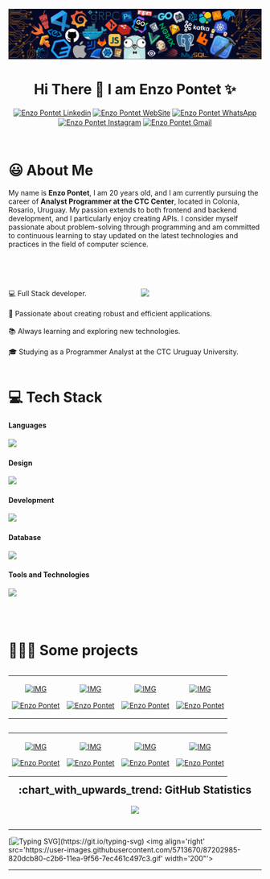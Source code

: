 <p align="center"><img src="https://raw.githubusercontent.com/KevinPatel04/KevinPatel04/master/header.png"></p>
<h1 align="center">Hi There 👋  I am Enzo Pontet ✨ </h1> 
<div align="center">


<a href="https://www.linkedin.com/in/enzo-pontet-4590b0242/" target="blank"><img align="center" src="https://img.shields.io/badge/LinkedIn-0077B5?style=for-the-badge&logo=linkedin&logoColor=white" alt="Enzo Pontet Linkedin" style="height: 40px;"/></a>
<a href="https://portfolio-enzo-pontet.vercel.app/" target="blank"><img align="center" src="https://img.shields.io/badge/website-000000?style=for-the-badge&logo=About.me&logoColor=white" alt="Enzo Pontet WebSite" style="height: 40px;"/></a>
<a href="https://api.whatsapp.com/send/?phone=%2B598099352627" target="blank"><img align="center" src="https://img.shields.io/badge/WhatsApp-25D366?style=for-the-badge&logo=whatsapp&logoColor=white" alt="Enzo Pontet  WhatsApp" style="height: 40px;" /></a>
<a href="https://www.instagram.com/enzo.pontet/" target="blank"><img align="center" src="https://img.shields.io/badge/Instagram-E4405F?style=for-the-badge&logo=instagram&logoColor=white" alt="Enzo Pontet  Instagram" style="height: 40px;" /></a>
<a href="mailto:enzopch2022@gmail.com" target="blank"><img align="center" src="https://img.shields.io/badge/Gmail-D14836?style=for-the-badge&logo=gmail&logoColor=white" alt="Enzo Pontet Gmail" style="height: 40px;" /></a>
  </div>
<br>




 # 😃 About Me 


  

My name is **Enzo Pontet**, I am 20 years old, and I am currently pursuing the career of **Analyst Programmer at the CTC Center**, located in Colonia, Rosario, Uruguay. My passion extends to both frontend and backend development, and I particularly enjoy creating APIs. I consider myself passionate about problem-solving through programming and am committed to continuous learning to stay updated on the latest technologies and practices in the field of computer science. <br> <div style="margin-top: 80px;"> <img align="right" width="240" src="https://pa1.narvii.com/6580/8098c6e9207376889eeb0532d9f5a0723c4d73f5_hq.gif"/></div>
<div align="left">
💻 Full Stack developer.<br><br>
🚀 Passionate about creating robust and efficient applications.<br><br>
📚 Always learning and exploring new technologies.<br><br>
🎓 Studying as a Programmer Analyst at the CTC Uruguay University.<br><br>

</div>






















# 💻 Tech Stack

#### Languages
<p align="left">
  
  <a href="https://skillicons.dev">
    <img src="https://skillicons.dev/icons?i=js,ts,java,py,cs,dart&perline=12" />
  </a>
</p>



#### Design
<p align="left">
  
  <a href="https://skillicons.dev">
    <img src="https://skillicons.dev/icons?i=html,css,bootstrap,tailwind,materialui,wordpress,&perline=12" />
  </a>
</p>



#### Development
<p align="left">
  
  <a href="https://skillicons.dev">
    <img src="https://skillicons.dev/icons?i=react,nextjs,vite,vue,nodejs,nestjs,express,redux,spring,fastapi,flutter,dotnet&perline=12" />
  </a>
</p>

#### Database
<p align="left">
  
  <a href="https://skillicons.dev">
    <img src="https://skillicons.dev/icons?i=postgres,mysql,sqlite,graphql,mongodb,firebase&perline=12" />
  </a>
</p>

#### Tools and Technologies
<p align="left">
  
  <a href="https://skillicons.dev">
    <img src="https://skillicons.dev/icons?i=git,github,vscode,visualstudio,idea,docker,postman,vercel,netlify,figma,stackoverflow,webpack,sequelize&perline=13" />
  </a>
</p>


<br><br>


#  👨🏻‍💻 Some projects

<table align="left" >
<tr border="none">
  <td width="25%" align="center">
    <p align="center">
     <a href="https://github.com/ChamBearSito/CTCFruitFarm" title="Go to Code">
        <img align="center" width=100% src="https://portfolio-enzo-pontet.vercel.app/_next/image?url=%2F_next%2Fstatic%2Fmedia%2FproyectoCTC.2db4709d.png&w=1920&q=75"   alt="IMG" /></a>
      </p>
  <p aling="center">

  <a href="https://github.com/ChamBearSito/CTCFruitFarm" target="blank"><img align="center" src="https://img.shields.io/badge/GitHub-100000?style=for-the-badge&logo=github&logoColor=white" alt="Enzo Pontet" /></a>
    
  </p>       
</td>
 <td width="25%" align="center">
    <p align="center">
     <a href="https://github.com/ChamBearSito/CTCFruitFarm" title="Go to Code">
        <img align="center" width=100% src="https://portfolio-enzo-pontet.vercel.app/_next/image?url=%2F_next%2Fstatic%2Fmedia%2Fspringboot.2c87a8cf.png&w=1920&q=75"   alt="IMG" /></a>
      </p>
  <p aling="center">

  <a href="https://github.com/ChamBearSito/CTCFruitFarm" target="blank"><img align="center" src="https://img.shields.io/badge/GitHub-100000?style=for-the-badge&logo=github&logoColor=white" alt="Enzo Pontet" /></a>
    
  </p>       
</td>
  
  <td width="25%" align="center">
    <p align="center">
     <a href="https://github.com/EnzoP7/TesloShopNest" title="Go to Code">
        <img align="center" width=100% src="https://portfolio-enzo-pontet.vercel.app/_next/image?url=%2F_next%2Fstatic%2Fmedia%2FtesloShioNest.8f6a25d5.png&w=640&q=75"   alt="IMG" /></a>
      </p>
  <p aling="center">

  <a href="https://github.com/EnzoP7/TesloShopNest" target="blank"><img align="center" src="https://img.shields.io/badge/GitHub-100000?style=for-the-badge&logo=github&logoColor=white" alt="Enzo Pontet" /></a>
    
  </p>       
</td>

 <td width="25%" align="center">
    <p align="center">
     <a href="https://github.com/ChamBearSito/ObCineSharp" title="Go to Code">
        <img align="center" width=100% src="https://portfolio-enzo-pontet.vercel.app/_next/image?url=%2F_next%2Fstatic%2Fmedia%2FCsharpMVC.20ba4555.png&w=640&q=75"   alt="IMG" /></a>
      </p>
  <p aling="center">

  <a href="https://github.com/ChamBearSito/ObCineSharp" target="blank"><img align="center" src="https://img.shields.io/badge/GitHub-100000?style=for-the-badge&logo=github&logoColor=white" alt="Enzo Pontet" /></a>
    
  </p>       
</td>
  
</tr>
</table>
 
<br>
<div id="proyectos2">


<table align="left" >
<tr border="none">
  <td width="25%" align="center">
    <p align="center">
     <a href="https://github.com/EnzoP7/REST-Server-en-NODE" title="Go to Code">
        <img align="center" width=100% src="https://portfolio-enzo-pontet.vercel.app/_next/image?url=%2F_next%2Fstatic%2Fmedia%2Frestservernode.545fbd38.png&w=640&q=75"   alt="IMG" /></a>
      </p>
  <p aling="center">

  <a href="https://github.com/EnzoP7/REST-Server-en-NODE" target="blank"><img align="center" src="https://img.shields.io/badge/GitHub-100000?style=for-the-badge&logo=github&logoColor=white" alt="Enzo Pontet" /></a>
    
  </p>       
</td>
 <td width="25%" align="center">
    <p align="center">
     <a href="https://github.com/EnzoP7/URURENT" title="Go to Code">
        <img align="center" width=100% src="https://portfolio-enzo-pontet.vercel.app/_next/image?url=%2F_next%2Fstatic%2Fmedia%2FURURENT.20e486b4.png&w=640&q=75"   alt="IMG" /></a>
      </p>
  <p aling="center">

  <a href="https://github.com/EnzoP7/URURENT" target="blank"><img align="center" src="https://img.shields.io/badge/GitHub-100000?style=for-the-badge&logo=github&logoColor=white" alt="Enzo Pontet" /></a>
    
  </p>       
</td>
  
  <td width="25%" align="center">
    <p align="center">
     <a href="https://github.com/EnzoP7/ApiPythoonMongo" title="Go to Code">
        <img align="center" width=100% src="https://portfolio-enzo-pontet.vercel.app/_next/image?url=%2F_next%2Fstatic%2Fmedia%2FAPIMONGOPYTHON.6d325d4c.png&w=640&q=75"   alt="IMG" /></a>
      </p>
  <p aling="center">

  <a href="https://github.com/EnzoP7/ApiPythoonMongo" target="blank"><img align="center" src="https://img.shields.io/badge/GitHub-100000?style=for-the-badge&logo=github&logoColor=white" alt="Enzo Pontet" /></a>
    
  </p>       
</td>

 <td width="25%" align="center">
    <p align="center">
     <a href="https://github.com/EnzoP7/ObligatorioDDA" title="Go to Code">
        <img align="center" width=100% src="https://portfolio-enzo-pontet.vercel.app/_next/image?url=%2F_next%2Fstatic%2Fmedia%2FJAVAAJEDREZ.bc3e1655.png&w=1920&q=75"   alt="IMG" /></a>
      </p>
  <p aling="center">

  <a href="https://github.com/EnzoP7/ObligatorioDDA" target="blank"><img align="center" src="https://img.shields.io/badge/GitHub-100000?style=for-the-badge&logo=github&logoColor=white" alt="Enzo Pontet" /></a>
    
  </p>       
</td>
  
</tr>
</table>
  </div>



<br><br>
<br>
<br><br><br>
<br><br>

<br>
<div align="center">
  <br>
<h2 style="margin: 5px 10px;">:chart_with_upwards_trend: GitHub Statistics</h2> 
<div style="display: flex; align-items: center; justify-content: center;">


[![](https://github-readme-streak-stats.herokuapp.com/?user=EnzoP7&theme=tokyonight&hide_border=true)](https://github.com/EnzoP7)

</div>
</div>

<div align="center">



</div>


---

  <p>
    
[![Typing SVG](https://readme-typing-svg.herokuapp.com?font=Ubuntu&color=%230EAA20&vCenter=true&lines=Thanks+for+visiting!+You're+welcome!)](https://git.io/typing-svg)
<img align='right' src='https://user-images.githubusercontent.com/5713670/87202985-820dcb80-c2b6-11ea-9f56-7ec461c497c3.gif' width='200"'>
  </p>

------

